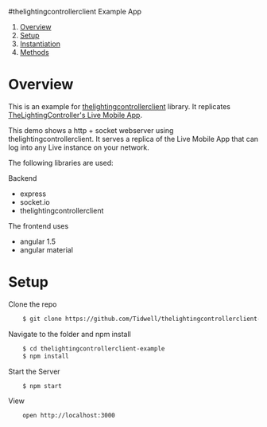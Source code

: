#thelightingcontrollerclient Example App

1. [Overview](#overview)
2. [Setup](#setup)
3. [Instantiation](#instantiation)
4. [Methods](#methods)

# Overview

This is an example for [thelightingcontrollerclient](https://github.com/Tidwell/thelightingcontrollerclient) library.  It replicates [TheLightingController's Live Mobile App](http://www.thelightingcontroller.com/viewtopic.php?f=47&t=836).

This demo shows a http + socket webserver using thelightingcontrollerclient.  It serves a replica of the Live Mobile App that can log into any Live instance on your network.

The following libraries are used:

Backend
- express
- socket.io
- thelightingcontrollerclient

The frontend uses
- angular 1.5
- angular material


# Setup

Clone the repo

```bash
	$ git clone https://github.com/Tidwell/thelightingcontrollerclient-example.git
```

Navigate to the folder and npm install

```bash
	$ cd thelightingcontrollerclient-example
	$ npm install
```

Start the Server

```bash
	$ npm start
```

View

```bash
	open http://localhost:3000
```
